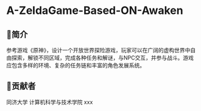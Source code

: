 # A-ZeldaGame-Based-ON-Awaken

## 🌟简介
参考游戏《原神》，设计⼀个开放世界探险游戏，玩家可以在⼴阔的虚构世界中⾃由探索，解锁不同区域，完成各种任务和解谜，与NPC交互，并参与战⽃。游戏应包含多样的环境、复杂的任务链和丰富的⻆⾊发展系统。

## 🌟贡献者
同济大学 计算机科学与技术学院 xxx

